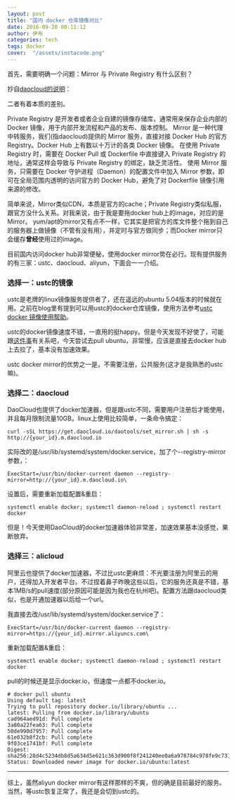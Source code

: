 ```yaml
---
layout: post
title: "国内 docker 仓库镜像对比"
date: 2016-09-28 00:11:12
author: 伊布
categories: tech
tags: docker
cover:  "/assets/instacode.png"
---
```




首先，需要明确一个问题：Mirror 与 Private Registry 有什么区别？

抄自[daocloud的说明](http://docs.daocloud.io/faq/what-is-daocloud-accelerator)：

二者有着本质的差别。

Private Registry 是开发者或者企业自建的镜像存储库，通常用来保存企业内部的 Docker 镜像，用于内部开发流程和产品的发布、版本控制。
Mirror 是一种代理中转服务，我们(指daocloud)提供的 Mirror 服务，直接对接 Docker Hub 的官方 Registry。Docker Hub 上有数以十万计的各类 Docker 镜像。
在使用 Private Registry 时，需要在 Docker Pull 或 Dockerfile 中直接键入 Private Registry 的地址，通常这样会导致与 Private Registry 的绑定，缺乏灵活性。
使用 Mirror 服务，只需要在 Docker 守护进程（Daemon）的配置文件中加入 Mirror 参数，即可在全局范围内透明的访问官方的 Docker Hub，避免了对 Dockerfile 镜像引用来源的修改。

简单来说，Mirror类似CDN，本质是官方的cache；Private Registry类似私服，跟官方没什么关系。对我来说，由于我是要拖docker hub上的image，对应的是Mirror。
yum/apt的mirror又有点不一样，它其实是把官方的库文件整个拖到自己的服务器上做镜像（不管有没有用），并定时与官方做同步；而Docker mirror只会缓存**曾经**使用过的image。

目前国内访问docker hub非常便秘，使用docker mirror势在必行。现有提供服务的有三家：ustc、daocloud、aliyun，下面会一一介绍。


### 选择一：ustc的镜像

ustc是老牌的linux镜像服务提供者了，还在遥远的ubuntu 5.04版本的时候就在用。之前在blog里有提到可以用ustc的docker仓库镜像，使用方法参考[ustc docker 镜像使用帮助](https://lug.ustc.edu.cn/wiki/mirrors/help/docker)。

ustc的docker镜像速度不错，一直用的挺happy。但是今天发现不好使了，可能跟[这件事](https://servers.blog.ustc.edu.cn/2016/09/mirrors-down-during-raid-rebuilding/)有关系吧，今天尝试去pull ubuntu，非常慢，应该是直接去docker hub上去拉了，基本没有加速效果。

ustc docker mirror的优势之一是，不需要注册，公共服务(这才是我熟悉的ustc嘛)。

### 选择二：daocloud

DaoCloud也提供了docker加速器，但是跟ustc不同，需要用户注册后才能使用，并且每月限制流量10GB。linux上使用比较简单，一条命令搞定：

```
curl -sSL https://get.daocloud.io/daotools/set_mirror.sh | sh -s http://{your_id}.m.daocloud.io
```

实际改的是/usr/lib/systemd/system/docker.service，加了个--registry-mirror参数，：

```
ExecStart=/usr/bin/docker-current daemon --registry-mirror=http://{your_id}.m.daocloud.io\
```

设置后，需要重新加载配置&重启：

```
systemctl enable docker; systemctl daemon-reload ; systemctl restart docker
```

但是！今天使用DaoCloud的docker加速器体验非常差，加速效果基本没感觉，果断放弃。

### 选择三：alicloud

阿里云也提供了docker加速器，不过比ustc更麻烦：不光要注册为阿里云的用户，还得加入开发者平台。不过捏着鼻子昨晚这些以后，它的服务还真是不错，基本1MB/s的pull速度(部分原因可能是因为我也在杭州吧)。配置方法跟daocloud类似，也是开通加速器以后给一个url。

我直接去改/usr/lib/systemd/system/docker.service了：

```
ExecStart=/usr/bin/docker-current daemon --registry-mirror=https://{your_id}.mirror.aliyuncs.com\
```

重新加载配置&重启：

```
systemctl enable docker; systemctl daemon-reload ; systemctl restart docker
```

pull的时候还是显示docker.io，但速度一点都不docker.io。

```
# docker pull ubuntu
Using default tag: latest
Trying to pull repository docker.io/library/ubuntu ...
latest: Pulling from docker.io/library/ubuntu
cad964aed91d: Pull complete
3a80a22fea63: Pull complete
50de990d7957: Pull complete
61e032b8f2cb: Pull complete
9f03ce1741bf: Pull complete
Digest: sha256:28d4c5234db8d5a634d5e621c363d900f8f241240ee0a6a978784c978fe9c737
Status: Downloaded newer image for docker.io/ubuntu:latest
```

----

综上，虽然aliyun docker mirror有这样那样的不爽，但的确是目前最好的服务。当然，等ustc恢复正常了，我还是会切到ustc的。
